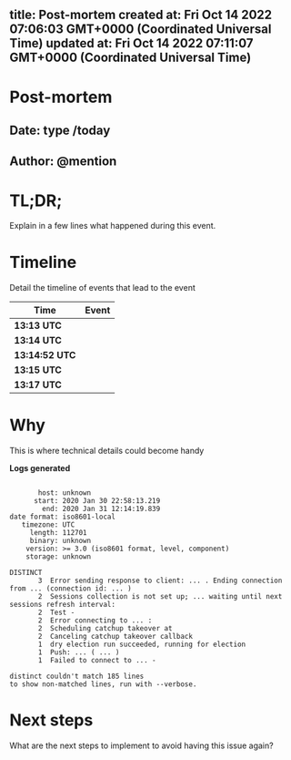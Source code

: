 
title: Post-mortem
created at: Fri Oct 14 2022 07:06:03 GMT+0000 (Coordinated Universal Time)
updated at: Fri Oct 14 2022 07:11:07 GMT+0000 (Coordinated Universal Time)
---

# Post-mortem

## Date: type /today

## Author: @mention

# TL;DR;

Explain in a few lines what happened during this event.

# Timeline

Detail the timeline of events that lead to the event

| Time             | Event |
| ---------------- | ----- |
| **13:13 UTC**    |       |
| **13:14 UTC**    |       |
| **13:14:52 UTC** |       |
| **13:15 UTC**    |       |
| **13:17 UTC**    |       |

# Why

This is where technical details could become handy

**Logs generated**

```raw

       host: unknown
      start: 2020 Jan 30 22:58:13.219
        end: 2020 Jan 31 12:14:19.839
date format: iso8601-local
   timezone: UTC
     length: 112701
     binary: unknown
    version: >= 3.0 (iso8601 format, level, component)
    storage: unknown

DISTINCT
       3  Error sending response to client: ... . Ending connection from ... (connection id: ... )
       2  Sessions collection is not set up; ... waiting until next sessions refresh interval:
       2  Test -
       2  Error connecting to ... :
       2  Scheduling catchup takeover at
       2  Canceling catchup takeover callback
       1  dry election run succeeded, running for election
       1  Push: ... ( ... )
       1  Failed to connect to ... -

distinct couldn't match 185 lines
to show non-matched lines, run with --verbose.
```

# 

# Next steps

What are the next steps to implement to avoid having this issue again?

          